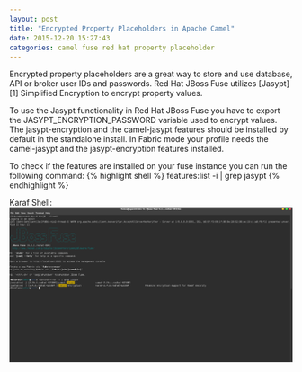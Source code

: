 ```yaml
---
layout: post
title: "Encrypted Property Placeholders in Apache Camel"
date: 2015-12-20 15:27:43
categories: camel fuse red hat property placeholder
---
```

Encrypted property placeholders are a great way to store and use database, API or broker user IDs and passwords. Red Hat JBoss Fuse utilizes [Jasypt][1] Simplified Encryption to encrypt property values.

To use the Jasypt functionality in Red Hat JBoss Fuse you have to export the JASYPT_ENCRYPTION_PASSWORD variable used to encrypt values. The jasypt-encryption and the camel-jasypt features should be installed by default in the standalone install. In Fabric mode your profile needs the camel-jasypt and the jasypt-encryption features installed.

To check if the features are installed on your fuse instance you can run the following command:
{% highlight shell %}
features:list -i | grep jasypt
{% endhighlight %}

Karaf Shell:
![karaf_shell_jasypt.png](/images/karaf_shell_jasypt.png)

